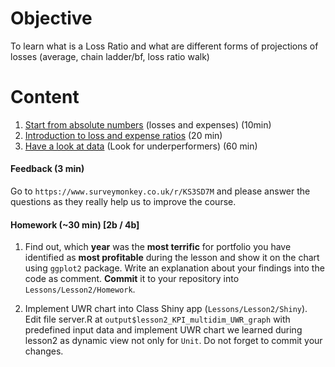 # Objective
To learn what is a Loss Ratio and what are different forms of projections of losses (average, chain ladder/bf, loss ratio walk)

# Content
1) [Start from absolute numbers](Support/L2_losses_and_expenses.md) (losses and expenses) (10min)
2) [Introduction to loss and expense ratios](Support/L2_loss_and_expense_ratios.md) (20 min)
3) [Have a look at data](Support/data_prep_exercise_KPI.md) (Look for underperformers) (60 min)

#### Feedback (3 min)

Go to `https://www.surveymonkey.co.uk/r/KS3SD7M` and please answer the questions as they really help us to improve the course.

#### Homework (~30 min) [2b / 4b]
1) Find out, which __year__ was the __most terrific__ for portfolio you have identified as __most profitable__ during the lesson and show it on the chart using `ggplot2` package. Write an explanation about your findings into the code as comment. __Commit__ it to your repository into `Lessons/Lesson2/Homework`.

2) Implement UWR chart into Class Shiny app (`Lessons/Lesson2/Shiny`). 
Edit file server.R at `output$lesson2_KPI_multidim_UWR_graph` with predefined input data and implement UWR chart we learned during lesson2 as dynamic view not only for `Unit`. Do not forget to commit your changes.
